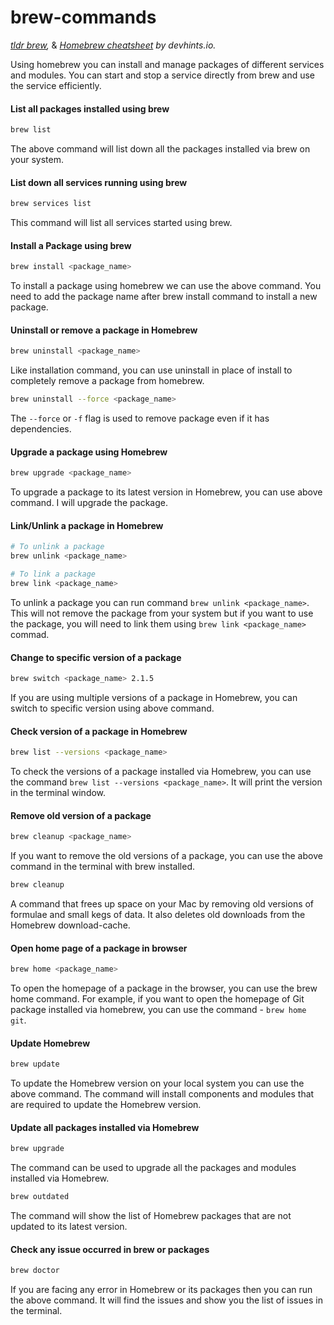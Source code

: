 # brew-commands

_[tldr brew](https://tldr.inbrowser.app/pages/common/brew),_ & _[Homebrew cheatsheet](https://devhints.io/homebrew) by devhints.io._

Using homebrew you can install and manage packages of different services and modules. You can start and stop a service directly from brew and use the service efficiently.

#### List all packages installed using brew

```zsh
brew list
```

The above command will list down all the packages installed via brew on your system.

#### List down all services running using brew

```zsh
brew services list
```

This command will list all services started using brew.

#### Install a Package using brew

```zsh
brew install <package_name>
```

To install a package using homebrew we can use the above command. You need to add the package name after brew install command to install a new package.

#### Uninstall or remove a package in Homebrew

```zsh
brew uninstall <package_name>
```

Like installation command, you can use uninstall in place of install to completely remove a package from homebrew.

```zsh
brew uninstall --force <package_name>
```

The `--force` or `-f` flag is used to remove package even if it has dependencies.

#### Upgrade a package using Homebrew

```zsh
brew upgrade <package_name>
```

To upgrade a package to its latest version in Homebrew, you can use above command. I will upgrade the package.

#### Link/Unlink a package in Homebrew

```zsh
# To unlink a package
brew unlink <package_name>

# To link a package
brew link <package_name>
```

To unlink a package you can run command `brew unlink <package_name>`. This will not remove the package from your system but if you want to use the package, you will need to link them using `brew link <package_name>` commad.

#### Change to specific version of a package

```zsh
brew switch <package_name> 2.1.5
```

If you are using multiple versions of a package in Homebrew, you can switch to specific version using above command.

#### Check version of a package in Homebrew

```zsh
brew list --versions <package_name>
```

To check the versions of a package installed via Homebrew, you can use the command `brew list --versions <package_name>`. It will print the version in the terminal window.

#### Remove old version of a package

```zsh
brew cleanup <package_name>
```

If you want to remove the old versions of a package, you can use the above command in the terminal with brew installed.

```zsh
brew cleanup
```

A command that frees up space on your Mac by removing old versions of formulae and small kegs of data. It also deletes old downloads from the Homebrew download-cache.

#### Open home page of a package in browser

```zsh
brew home <package_name>
```

To open the homepage of a package in the browser, you can use the brew home command. For example, if you want to open the homepage of Git package installed via homebrew, you can use the command - `brew home git`.

#### Update Homebrew

```zsh
brew update
```

To update the Homebrew version on your local system you can use the above command. The command will install components and modules that are required to update the Homebrew version.

#### Update all packages installed via Homebrew

```zsh
brew upgrade
```

The command can be used to upgrade all the packages and modules installed via Homebrew.

```zsh
brew outdated
```
The command will show the list of Homebrew packages that are not updated to its latest version.

#### Check any issue occurred in brew or packages

```zsh
brew doctor
```

If you are facing any error in Homebrew or its packages then you can run the above command. It will find the issues and show you the list of issues in the terminal.
